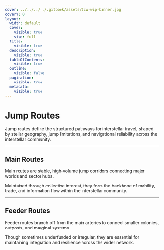 ```yaml
---
cover: ../../../../.gitbook/assets/tcw-wip-banner.jpg
coverY: 0
layout:
  width: default
  cover:
    visible: true
    size: full
  title:
    visible: true
  description:
    visible: true
  tableOfContents:
    visible: true
  outline:
    visible: false
  pagination:
    visible: true
  metadata:
    visible: true
---
```


# Jump Routes

Jump routes define the structured pathways for interstellar travel, shaped by stellar geography, jump limitations, and navigational reliability across the interstellar community.

***

## Main Routes

Main routes are stable, high-volume jump corridors connecting major worlds and sector hubs.

Maintained through collective interest, they form the backbone of mobility, trade, and information flow within the interstellar community.

***

## Feeder Routes

Feeder routes branch off from the main arteries to connect smaller colonies, outposts, and marginal systems.

Though sometimes underfunded or irregular, they are essential for maintaining integration and resilience across the wider network.

